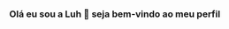 ### Olá eu sou a Luh 🥰 seja bem-vindo ao meu perfil

<!--
**LuhS2ilvah/LuhS2ilvah** is a ✨ _special_ ✨ repository because its `README.md` (this file) appears on your GitHub profile.

Here are some ideas to get you started:

- 🔭 I’m currently working on ...
- 🌱 I’m currently learning ...
- 👯 I’m looking to collaborate on ...
- 🤔 I’m looking for help with ...
- 💬 Ask me about ...
- 📫 How to reach me: ...
- 😄 Pronouns: ...
- ⚡ Fun fact: ...
--
  ![Snake animation](https://github.com/LuhS2ilvah/LuhS2ilvah/blob/output/github-contribution-grid-snake.svg)
